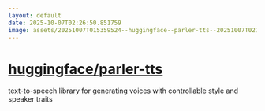 ```yaml
---
layout: default
date: 2025-10-07T02:26:50.851759
image: assets/20251007T015359524--huggingface--parler-tts--20251007T021045689--cropped.png
---
```


# [huggingface/parler-tts](https://github.com/huggingface/parler-tts)

text-to-speech library for generating voices with controllable style and speaker traits
